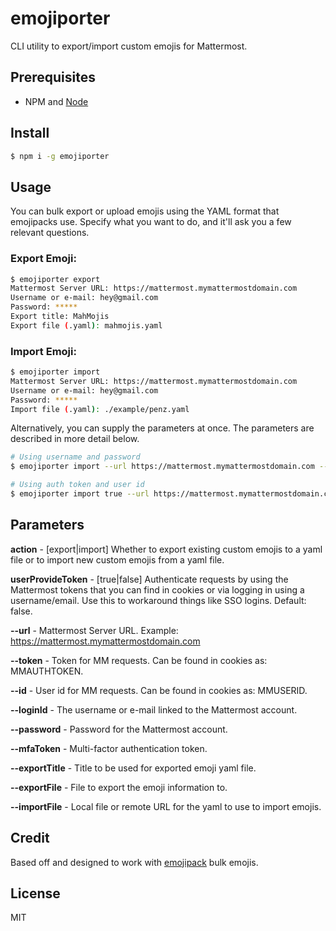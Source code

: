 # emojiporter

CLI utility to export/import custom emojis for Mattermost.

## Prerequisites

* NPM and [Node](https://nodejs.org/en/download/)

## Install

```bash
$ npm i -g emojiporter
```

## Usage

You can bulk export or upload emojis using the YAML format that emojipacks use. Specify what you want to do, and it'll ask you a few relevant questions.

### Export Emoji:

```bash
$ emojiporter export
Mattermost Server URL: https://mattermost.mymattermostdomain.com
Username or e-mail: hey@gmail.com
Password: *****
Export title: MahMojis
Export file (.yaml): mahmojis.yaml
```

### Import Emoji:

```bash
$ emojiporter import
Mattermost Server URL: https://mattermost.mymattermostdomain.com
Username or e-mail: hey@gmail.com
Password: *****
Import file (.yaml): ./example/penz.yaml
```

Alternatively, you can supply the parameters at once. The parameters are described in more detail below.

```bash
# Using username and password
$ emojiporter import --url https://mattermost.mymattermostdomain.com --loginId hey@gmail.com --password sweetpassword --importFile ./example/penz.yaml

# Using auth token and user id
$ emojiporter import true --url https://mattermost.mymattermostdomain.com --token 1eniy86hjtr338k4zdgc9bfwae --id 8sjipfs0x3de8nmhciecej7tuc --importFile ./example/penz.yaml
```

## Parameters

**action** - [export|import] Whether to export existing custom emojis to a yaml file or to import new custom emojis from a yaml file.

**userProvideToken** - [true|false] Authenticate requests by using the Mattermost tokens that you can find in cookies or via logging in using a username/email. Use this to workaround things like SSO logins. Default: false.

**--url** - Mattermost Server URL. Example: https://mattermost.mymattermostdomain.com

**--token** - Token for MM requests. Can be found in cookies as: MMAUTHTOKEN.

**--id** - User id for MM requests. Can be found in cookies as: MMUSERID.

**--loginId** - The username or e-mail linked to the Mattermost account.

**--password** - Password for the Mattermost account.

**--mfaToken** - Multi-factor authentication token.

**--exportTitle** - Title to be used for exported emoji yaml file.

**--exportFile** - File to export the emoji information to.

**--importFile** - Local file or remote URL for the yaml to use to import emojis.

## Credit

Based off and designed to work with [emojipack](https://github.com/lambtron/emojipacks) bulk emojis.

## License

MIT
